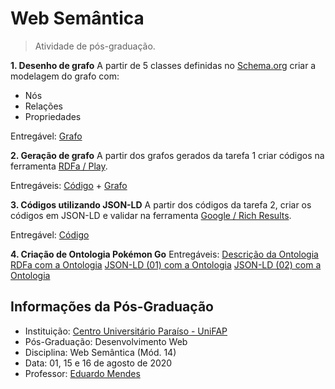 # Web Semântica

> Atividade de pós-graduação.

**1. Desenho de grafo**
A partir de 5 classes definidas no [Schema.org](https://schema.org/) criar a modelagem do grafo com:
- Nós
- Relações
- Propriedades

Entregável: [Grafo](https://github.com/josmadelmodavi/web-semantica-pos-fap/blob/master/questao-1-grafo.jpg)

**2. Geração de grafo**
A partir dos grafos gerados da tarefa 1 criar códigos na ferramenta [RDFa / Play](http://rdfa.info/play/).

Entregáveis: [Código](https://github.com/josmadelmodavi/web-semantica-pos-fap/blob/master/questao-2-RDFa.html) + [Grafo](https://github.com/josmadelmodavi/web-semantica-pos-fap/blob/master/questao-2-grafo.jpg)

**3. Códigos utilizando JSON-LD**
A partir dos códigos da tarefa 2, criar os códigos em JSON-LD e validar na ferramenta [Google / Rich Results](https://search.google.com/test/rich-results).

Entregável: [Código](https://github.com/josmadelmodavi/web-semantica-pos-fap/blob/master/questao-3-json-ld(erro).json)

**4. Criação de Ontologia Pokémon Go**
Entregáveis:
[Descrição da Ontologia](https://github.com/josmadelmodavi/web-semantica-pos-fap/blob/master/app/Views/home.php)
[RDFa com a Ontologia](https://github.com/josmadelmodavi/web-semantica-pos-fap/blob/master/app/Views/rdfa.php)
[JSON-LD (01) com a Ontologia](https://github.com/josmadelmodavi/web-semantica-pos-fap/blob/master/app/Views/json-ld-01.php)
[JSON-LD (02) com a Ontologia](https://github.com/josmadelmodavi/web-semantica-pos-fap/blob/master/app/Views/json-ld-02.php)

## Informações da Pós-Graduação

- Instituição: [Centro Universitário Paraíso - UniFAP](https://www.fapce.edu.br)
- Pós-Graduação: Desenvolvimento Web
- Disciplina: Web Semântica (Mód. 14)
- Data: 01, 15 e 16 de agosto de 2020
- Professor: [Eduardo Mendes](https://github.com/dudumendes)